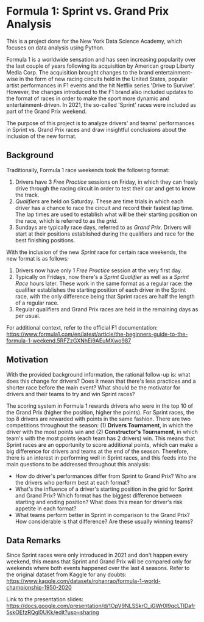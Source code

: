 # Formula 1: Sprint vs. Grand Prix Analysis

This is a project done for the New York Data Science Academy, which focuses on data analysis using Python.

Formula 1 is a worldwide sensation and has seen increasing popularity over the last couple of years following its acquisition by American group Liberty Media Corp. The acquisition brought changes to the brand entertainment-wise in the form of new racing circuits held in the United States, popular artist performances in F1 events and the hit Netflix series 'Drive to Survive'. However, the changes introduced to the F1 brand also included updates to the format of races in order to make the sport more dynamic and entertainment-driven. In 2021, the so-called 'Sprint' races were included as part of the Grand Prix weekend. 

The purpose of this project is to analyze drivers' and teams' performances in Sprint vs. Grand Prix races and draw insightful conclusions about the inclusion of the new format.

## Background

Traditionally, Formula 1 race weekends took the following format: 
  1. Drivers have 3 _Free Practice_ sessions on Friday, in which they can freely drive through the racing circuit in order to test their car and get to know the track.
  2. _Qualifiers_ are held on Saturday. These are time trials in which each driver has a chance to race the circuit and record their fastest lap time. The lap times are used to establish what will be their starting position on the race, which is referred to as the _grid_.
  3. Sundays are typically race days, referred to as _Grand Prix_. Drivers will start at their positions established during the qualifiers and race for the best finishing positions.

With the inclusion of the new _Sprint_ race for certain race weekends, the new format is as follows:
  1. Drivers now have only 1 _Free Practice_ session at the very first day.
  2. Typically on Fridays, now there's a _Sprint Qualifier_ as well as a _Sprint Race_ hours later. These work in the same format as a regular race: the qualifier establishes the starting position of each driver in the Sprint race, with the only difference being that Sprint races are half the length of a regular race.
  3. Regular qualifiers and Grand Prix races are held in the remaining days as per usual.

For additional context, refer to the official F1 documentation: https://www.formula1.com/en/latest/article/the-beginners-guide-to-the-formula-1-weekend.5RFZzGXNhEi9AEuMXwo987

## Motivation

With the provided background information, the rational follow-up is: what does this change for drivers? Does it mean that there's less practices and a shorter race before the main event? What should be the motivator for drivers and their teams to try and win Sprint races?

The scoring system in Formula 1 rewards drivers who were in the top 10 of the Grand Prix (higher the position, higher the points). For Sprint races, the top 8 drivers are rewarded with points in the same fashion. There are two competitions throughout the season: (1) **Drivers Tournament**, in which the driver with the most points win and (2) **Constructor's Tournament**, in which team's with the most points (each team has 2 drivers) win. This means that Sprint races are an opportunity to score additional points, which can make a big difference for drivers and teams at the end of the season. Therefore, there is an interest in performing well in Sprint races, and this feeds into the main questions to be addressed throughout this analysis:

  - How do driver's performances differ from Sprint to Grand Prix? Who are the drivers who perform best at each format?
  - What's the influence of a driver's starting position in the grid for Sprint and Grand Prix? Which format has the biggest difference between starting and ending position? What does this mean for driver's risk appetite in each format?
  - What teams perform better in Sprint in comparison to the Grand Prix? How considerable is that difference? Are these usually winning teams?

## Data Remarks

Since Sprint races were only introduced in 2021 and don't happen every weekend, this means that Sprint and Grand Prix will be compared only for weekends where both events happened over the last 4 seasons. Refer to the original dataset from Kaggle for any doubts: https://www.kaggle.com/datasets/rohanrao/formula-1-world-championship-1950-2020

Link to the presentation slides: https://docs.google.com/presentation/d/1OpV9NLSSkrO_jGWr0I9qcLTlDafr5skOEfzRQgl0UKk/edit?usp=sharing

  

